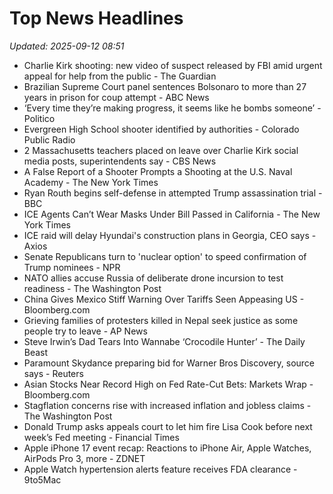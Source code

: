 # Top News Headlines

_Updated: 2025-09-12 08:51_

- Charlie Kirk shooting: new video of suspect released by FBI amid urgent appeal for help from the public - The Guardian
- Brazilian Supreme Court panel sentences Bolsonaro to more than 27 years in prison for coup attempt - ABC News
- ‘Every time they’re making progress, it seems like he bombs someone’ - Politico
- Evergreen High School shooter identified by authorities - Colorado Public Radio
- 2 Massachusetts teachers placed on leave over Charlie Kirk social media posts, superintendents say - CBS News
- A False Report of a Shooter Prompts a Shooting at the U.S. Naval Academy - The New York Times
- Ryan Routh begins self-defense in attempted Trump assassination trial - BBC
- ICE Agents Can’t Wear Masks Under Bill Passed in California - The New York Times
- ICE raid will delay Hyundai's construction plans in Georgia, CEO says - Axios
- Senate Republicans turn to 'nuclear option' to speed confirmation of Trump nominees - NPR
- NATO allies accuse Russia of deliberate drone incursion to test readiness - The Washington Post
- China Gives Mexico Stiff Warning Over Tariffs Seen Appeasing US - Bloomberg.com
- Grieving families of protesters killed in Nepal seek justice as some people try to leave - AP News
- Steve Irwin’s Dad Tears Into Wannabe ‘Crocodile Hunter’ - The Daily Beast
- Paramount Skydance preparing bid for Warner Bros Discovery, source says - Reuters
- Asian Stocks Near Record High on Fed Rate-Cut Bets: Markets Wrap - Bloomberg.com
- Stagflation concerns rise with increased inflation and jobless claims - The Washington Post
- Donald Trump asks appeals court to let him fire Lisa Cook before next week’s Fed meeting - Financial Times
- Apple iPhone 17 event recap: Reactions to iPhone Air, Apple Watches, AirPods Pro 3, more - ZDNET
- Apple Watch hypertension alerts feature receives FDA clearance - 9to5Mac